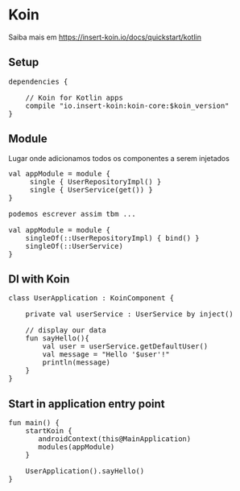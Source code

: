 # Koin
Saiba mais em https://insert-koin.io/docs/quickstart/kotlin

## Setup
<pre>
dependencies {
    
    // Koin for Kotlin apps
    compile "io.insert-koin:koin-core:$koin_version"
}
</pre>

## Module
Lugar onde adicionamos todos os componentes a serem injetados
<pre>
val appModule = module {
     single<UserRepository> { UserRepositoryImpl() }
     single { UserService(get()) }
}

podemos escrever assim tbm ...

val appModule = module {
    singleOf(::UserRepositoryImpl) { bind<UserRepository>() }
    singleOf(::UserService)
}
</pre>

## DI with Koin
<pre>
class UserApplication : KoinComponent {

    private val userService : UserService by inject()

    // display our data
    fun sayHello(){
        val user = userService.getDefaultUser()
        val message = "Hello '$user'!"
        println(message)
    }
}
</pre>

## Start in application entry point
<pre>
fun main() {
    startKoin {
       androidContext(this@MainApplication)        
       modules(appModule)
    }

    UserApplication().sayHello()
}
</pre>

